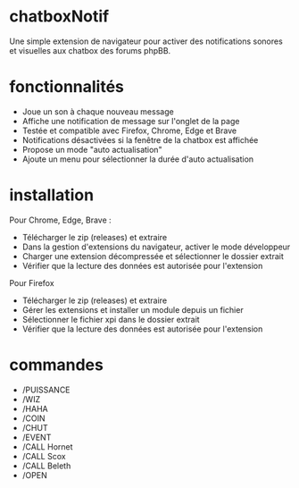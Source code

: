 # chatboxNotif
Une simple extension de navigateur pour activer des notifications sonores et visuelles aux chatbox des forums phpBB.

# fonctionnalités
<ul>
  <li>Joue un son à chaque nouveau message</li>
  <li>Affiche une notification de message sur l'onglet de la page</li>
  <li>Testée et compatible avec Firefox, Chrome, Edge et Brave</li>
  <li>Notifications désactivées si la fenêtre de la chatbox est affichée</li>
  <li>Propose un mode "auto actualisation"</li>
  <li>Ajoute un menu pour sélectionner la durée d'auto actualisation</li>
 </ul>
 
# installation
Pour Chrome, Edge, Brave :
<ul>
  <li>Télécharger le zip (releases) et extraire</li>
  <li>Dans la gestion d'extensions du navigateur, activer le mode développeur</li>
  <li>Charger une extension décompressée et sélectionner le dossier extrait</li>
  <li>Vérifier que la lecture des données est autorisée pour l'extension</li>
</ul>
Pour Firefox
<ul>
  <li>Télécharger le zip (releases) et extraire</li>
  <li>Gérer les extensions et installer un module depuis un fichier</li>
  <li>Sélectionner le fichier xpi dans le dossier extrait</li>
  <li>Vérifier que la lecture des données est autorisée pour l'extension</li>
</ul>

# commandes
<ul>
  <li>/PUISSANCE</li>
  <li>/WIZ</li>
  <li>/HAHA</li>
  <li>/COIN</li>
  <li>/CHUT</li>
  <li>/EVENT</li>
  <li>/CALL Hornet</li>
  <li>/CALL Scox</li>
  <li>/CALL Beleth</li>
  <li>/OPEN</li>
</ul>
